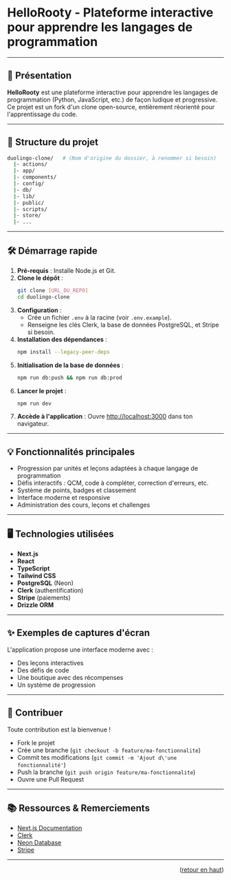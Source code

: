 <a name="readme-top"></a>

# HelloRooty - Plateforme interactive pour apprendre les langages de programmation

---

## 🚀 Présentation

**HelloRooty** est une plateforme interactive pour apprendre les langages de programmation (Python, JavaScript, etc.) de façon ludique et progressive. Ce projet est un fork d'un clone open-source, entièrement réorienté pour l'apprentissage du code.

---

## 📁 Structure du projet

```bash
duolingo-clone/   # (Nom d'origine du dossier, à renommer si besoin)
  |- actions/
  |- app/
  |- components/
  |- config/
  |- db/
  |- lib/
  |- public/
  |- scripts/
  |- store/
  |- ...
```

---

## 🛠️ Démarrage rapide

1. **Pré-requis** : Installe Node.js et Git.
2. **Clone le dépôt** :
   ```bash
   git clone [URL_DU_REPO]
   cd duolingo-clone
   ```
3. **Configuration** :
   - Crée un fichier `.env` à la racine (voir `.env.example`).
   - Renseigne les clés Clerk, la base de données PostgreSQL, et Stripe si besoin.
4. **Installation des dépendances** :
   ```bash
   npm install --legacy-peer-deps
   ```
5. **Initialisation de la base de données** :
   ```bash
   npm run db:push && npm run db:prod
   ```
6. **Lancer le projet** :
   ```bash
   npm run dev
   ```
7. **Accède à l'application** :
   Ouvre [http://localhost:3000](http://localhost:3000) dans ton navigateur.

---

## 💡 Fonctionnalités principales

- Progression par unités et leçons adaptées à chaque langage de programmation
- Défis interactifs : QCM, code à compléter, correction d'erreurs, etc.
- Système de points, badges et classement
- Interface moderne et responsive
- Administration des cours, leçons et challenges

---

## 🖥️ Technologies utilisées

- **Next.js**
- **React**
- **TypeScript**
- **Tailwind CSS**
- **PostgreSQL** (Neon)
- **Clerk** (authentification)
- **Stripe** (paiements)
- **Drizzle ORM**

---

## ✨ Exemples de captures d'écran

L'application propose une interface moderne avec :
- Des leçons interactives
- Des défis de code
- Une boutique avec des récompenses
- Un système de progression

---

## 🤝 Contribuer

Toute contribution est la bienvenue !
- Fork le projet
- Crée une branche (`git checkout -b feature/ma-fonctionnalite`)
- Commit tes modifications (`git commit -m 'Ajout d\'une fonctionnalité'`)
- Push la branche (`git push origin feature/ma-fonctionnalite`)
- Ouvre une Pull Request

---

## 📚 Ressources & Remerciements

- [Next.js Documentation](https://nextjs.org/docs)
- [Clerk](https://clerk.com/)
- [Neon Database](https://neon.tech/)
- [Stripe](https://stripe.com/)

---

<p align="right">(<a href="#readme-top">retour en haut</a>)</p>
